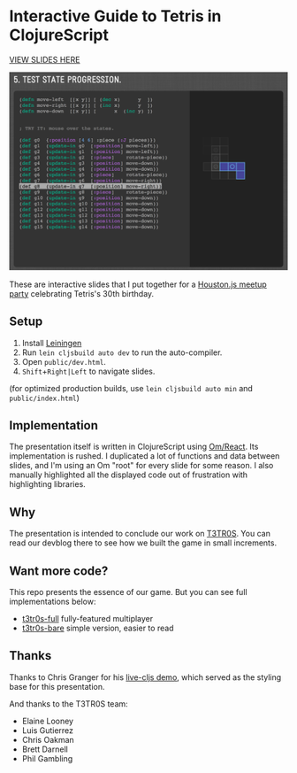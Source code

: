 # Interactive Guide to Tetris in ClojureScript

[VIEW SLIDES HERE](http://shaunlebron.com/t3tr0s-slides)

[![screen](screen.png)](http://shaunlebron.com/t3tr0s-slides)

These are interactive slides that I put together for a [Houston.js meetup
party](http://www.meetup.com/houston-js/events/198371042/) celebrating Tetris's
30th birthday.

## Setup

1. Install [Leiningen](http://leiningen.org)
1. Run `lein cljsbuild auto dev` to run the auto-compiler.
1. Open `public/dev.html`.
1. `Shift`+`Right|Left` to navigate slides.

(for optimized production builds, use `lein cljsbuild auto min` and `public/index.html`)

## Implementation

The presentation itself is written in ClojureScript using
[Om/React](https://github.com/swannodette/om).  Its implementation is rushed.
I duplicated a lot of functions and data between slides, and I'm using an Om
"root" for every slide for some reason.  I also manually highlighted all the
displayed code out of frustration with highlighting libraries.

## Why

The presentation is intended to conclude our work on
[T3TR0S](https://github.com/imalooney/t3tr0s).  You can read our devblog there
to see how we built the game in small increments.

## Want more code?

This repo presents the essence of our game.  But you can see full
implementations below:

- [t3tr0s-full](http://github.com/imalooney/t3tr0s) fully-featured multiplayer
- [t3tr0s-bare](http://github.com/shaunlebron/t3tr0s-bare) simple version, easier to read

## Thanks

Thanks to Chris Granger for his [live-cljs
demo](https://github.com/ibdknox/live-cljs), which served as the styling base
for this presentation.

And thanks to the T3TR0S team:

- Elaine Looney
- Luis Gutierrez
- Chris Oakman
- Brett Darnell
- Phil Gambling

